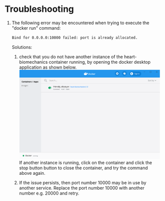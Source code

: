 # Troubleshooting

1. The following error may be encountered when trying to execute the "docker run" command:
    ```bash
    Bind for 0.0.0.0:10000 failed: port is already allocated.
    ```
   Solutions:
   1. check that you do not have another instance of the heart-biomechanics container running, by opening the docker desktop application as shown below.
    ![Container running on docker desktop](./docker_desktop_running_container.png)    
   If another instance is running, click on the container and click the stop button button to close the container, and try the command above again. 
   
   2. If the issue persists, then port number 10000 may be in use by another service. Replace the port number 10000 with another number e.g. 20000 and retry.

